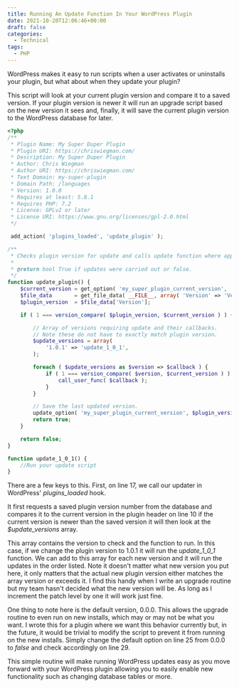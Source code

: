 ```yaml
---
title: Running An Update Function In Your WordPress Plugin
date: 2021-10-20T12:06:46+00:00
draft: false
categories:
  - Technical
tags:
  - PHP
---
```


WordPress makes it easy to run scripts when a user activates or uninstalls your plugin, but what about when they update your plugin?

This script will look at your current plugin version and compare it to a saved version. If your plugin version is newer it will run an upgrade script based on the new version it sees and, finally, it will save the current plugin version to the WordPress database for later.

``` php {linenos=table}
<?php
/**
 * Plugin Name: My Super Duper Plugin
 * Plugin URI: https://chriswiegman.com/
 * Description: My Super Duper Plugin
 * Author: Chris Wiegman
 * Author URI: https://chriswiegman.com/
 * Text Domain: my-super-plugin
 * Domain Path: /languages
 * Version: 1.0.0
 * Requires at least: 5.8.1
 * Requires PHP: 7.2
 * License: GPLv2 or later
 * License URI: https://www.gnu.org/licenses/gpl-2.0.html
 */

 add_action( 'plugins_loaded', 'update_plugin' );

/**
 * Checks plugin version for update and calls update function where appropriate.
 *
 * @return bool True if updates were carried out or false.
 */
function update_plugin() {
	$current_version = get_option( 'my_super_plugin_current_version', '0.0.0' );
	$file_data       = get_file_data( __FILE__, array( 'Version' => 'Version' ) );
	$plugin_version  = $file_data['Version'];

	if ( 1 === version_compare( $plugin_version, $current_version ) ) {

		// Array of versions requiring update and their callbacks.
		// Note these do not have to exactly match plugin version.
		$update_versions = array(
			'1.0.1' => 'update_1_0_1',
		);

		foreach ( $update_versions as $version => $callback ) {
			if ( 1 === version_compare( $version, $current_version ) ) {
				call_user_func( $callback );
			}
		}

		// Save the last updated version.
		update_option( 'my_super_plugin_current_version', $plugin_version );
		return true;
	}

	return false;
}

function update_1_0_1() {
    //Run your update script
}
```

There are a few keys to this. First, on line 17, we call our updater in WordPress' _plugins_loaded_ hook.

It first requests a saved plugin version number from the database and compares it to the current version in the plugin header on line 10 if the current version is newer than the saved version it will then look at the _$update_versions_ array.

This array contains the version to check and the function to run. In this case, if we change the plugin version to 1.0.1 it will run the _update\_1\_0_1_ function. We can add to this array for each new version and it will run the updates in the order listed. Note it doesn't matter what new version you put here, it only matters that the actual new plugin version either matches the array version or exceeds it. I find this handy when I write an upgrade routine but my team hasn't decided what the new version will be. As long as I increment the patch level by one it will work just fine.

One thing to note here is the default version, 0.0.0. This allows the upgrade routine to even run on new installs, which may or may not be what you want. I wrote this for a plugin where we want this behavior currently but, in the future, it would be trivial to modify the script to prevent it from running on the new installs. Simply change the default option on line 25 from 0.0.0 to _false_ and check accordingly on line 29.

This simple routine will make running WordPress updates easy as you move forward with your WordPress plugin allowing you to easily enable new functionality such as changing database tables or more.